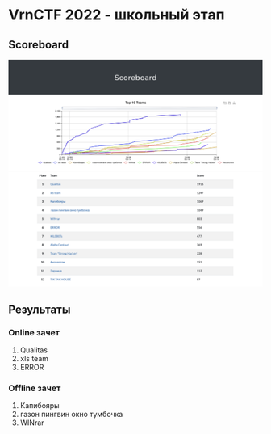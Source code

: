 # VrnCTF 2022 - школьный этап

## Scoreboard 

![](img/1.png)
![](img/2.png)

## Результаты

### Online  зачет
1) Qualitas
2) xls team
6) ERROR

### Offline зачет
1) Капибояры
2) газон пингвин окно тумбочка
3) WINrar